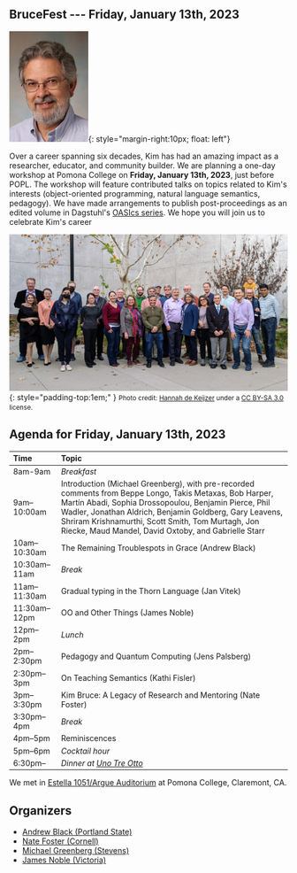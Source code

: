 ## BruceFest --- Friday, January 13th, 2023

![Kim Bruce](bruce-kim-2006.jpg){: style="margin-right:10px; float: left"}

Over a career spanning six decades, Kim has had an amazing impact as a researcher, educator, and community builder. We are planning a one-day workshop at Pomona College on **Friday, January 13th, 2023**, just before POPL. The workshop will feature contributed talks on topics related to Kim's interests (object-oriented programming, natural language semantics, pedagogy). We have made arrangements to publish post-proceedings as an edited volume in Dagstuhl's [OASIcs series](https://www.dagstuhl.de/en/publications/oasics/). We hope you will join us to celebrate Kim's career

![Brucefest](brucefest_group_photo.jpg){: style="padding-top:1em;" }
<small>Photo credit: [Hannah de Keijzer](https://hannahdk.com/) under a [CC BY-SA 3.0](https://creativecommons.org/licenses/by-sa/3.0/deed.en) license.</small>

<div style="clear:both;"></div>

## Agenda for Friday, January 13th, 2023

| Time | Topic |
| :---------- | :------------------------------------------------- |
| 8am-9am | *Breakfast* |
| 9am–10:00am |  Introduction (Michael Greenberg), with pre-recorded comments from Beppe Longo, Takis Metaxas, Bob Harper, Martín Abadi, Sophia Drossopoulou, Benjamin Pierce, Phil Wadler, Jonathan Aldrich, Benjamin Goldberg, Gary Leavens, Shriram Krishnamurthi, Scott Smith, Tom Murtagh, Jon Riecke, Maud Mandel, David Oxtoby, and Gabrielle Starr |
| 10am–10:30am | The Remaining Troublespots in Grace (Andrew Black)  |
| 10:30am–11am | *Break*  |
| 11am–11:30am | Gradual typing in the Thorn Language (Jan Vitek) |
| 11:30am–12pm | OO and Other Things (James Noble) |
| 12pm–2pm | *Lunch* |
| 2pm–2:30pm | Pedagogy and Quantum Computing (Jens Palsberg) |
| 2:30pm–3pm | On Teaching Semantics (Kathi Fisler) |
| 3pm–3:30pm | Kim Bruce: A Legacy of Research and Mentoring (Nate Foster) |
| 3:30pm–4pm | *Break* |
| 4pm–5pm | Reminiscences |
| 5pm–6pm | *Cocktail hour* |
| 6:30pm–    | *Dinner at [Uno Tre Otto](https://www.unotreotto.com/)* |

We met in [Estella 1051/Argue Auditorium](https://www.pomona.edu/map/?id=523#!m/54436) at Pomona College, Claremont, CA.

<!--
## Travel

Pomona College is in Claremont, CA, in the northeast corner of Los Angeles County. The Ontario, California airport (ONT) provides convenient access (<20min taxi), though LAX, BUR, LGB, and SNA are all within a 1-2 hour drive.

## Hotels

The [Doubletree](https://www.hilton.com/en/hotels/ontcldt-doubletree-claremont/) and [Casa 425](https://www.casa425.com/) are both recommended.
-->

## Organizers

* [Andrew Black (Portland State)](http://web.cecs.pdx.edu/~black/)
* [Nate Foster (Cornell)](https://www.cs.cornell.edu/~jnfoster/)
* [Michael Greenberg (Stevens)](https://greenberg.science/)
* [James Noble (Victoria)](https://homepages.ecs.vuw.ac.nz/~kjx/)
